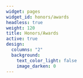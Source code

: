 ```yaml
---
widget: pages
widget_id: honors/awards
headless: true
weight: 120
title: Honors/Awards
active: true
design:
  columns: "2"
  background:
    text_color_light: false
    image_darken: 0
---
```

